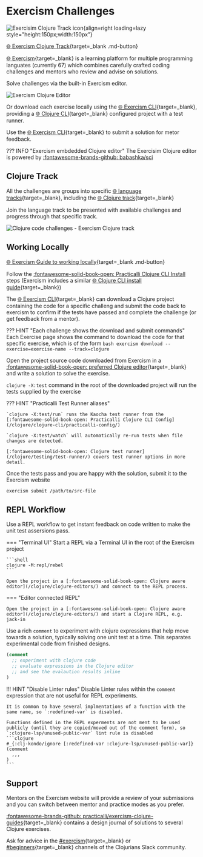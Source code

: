 # Exercism Challenges

![Exercisim Clojure Track icon](https://dg8krxphbh767.cloudfront.net/tracks/clojure.svg){align=right loading=lazy style="height:150px;width:150px"}

[:globe_with_meridians: Exercism Clojure Track](https://exercism.org/tracks/clojure){target=_blank .md-button}

[:globe_with_meridians: Exercism](https://exercism.org/tracks){target=_blank} is a learning platform for multiple programming languates (currently 67) which combines carefully crafted coding challenges and mentors who review and advise on solutions.

Solve challenges via the built-in Exercism editor.

![Exercism Clojure Editor](https://raw.githubusercontent.com/practicalli/graphic-design/live/code-challenges/exercism/exercism-editor-clojure-example-licians-luscious-lasagna.png)

Or download each exercise locally using the [:globe_with_meridians: Exercism CLI](https://exercism.org/cli-walkthrough){target=_blank}, providing a [:globe_with_meridians: Clojure CLI](/clojure/clojure-cli/){target=_blank} configured project with a test runner.

Use the [:globe_with_meridians: Exercism CLI](https://exercism.org/cli-walkthrough){target=_blank} to submit a solution for metor feedback.

??? INFO "Exercism embdedded Clojure editor"
    The Exercisim Clojure editor is powered by [:fontawesome-brands-github: babashka/sci](https://github.com/babashka/SCI)


## Clojure Track

All the challenges are groups into specific [:globe_with_meridians: language tracks](https://exercism.io/my/tracks){target=_blank}, including the [:globe_with_meridians:
Clojure track](https://exercism.org/tracks/clojure){target=_blank}

Join the language track to be presented with available challenges and progress through that specific track.

![Clojure code challenges - Exercism Clojure track](https://github.com/practicalli/graphic-design/blob/live/code-challenges/exercism/exercism-tracks-clojure-overview-progress.png?raw=true)

## Working Locally

[:globe_with_meridians: Exercism Guide to working locally](https://exercism.org/docs/using/solving-exercises/working-locally){target=_blank .md-button}

Follow the [:fontawesome-solid-book-open: Practicalli Clojure CLI Install](/clojure/install/) steps (Exercism includes a similar [:globe_with_meridians: Clojure CLI install guide](https://exercism.org/docs/tracks/clojure/installation){target=_blank})

The [:globe_with_meridians: Exercism CLI](https://exercism.org/cli-walkthrough){target=_blank} can download a Clojure project containing the code for a specific challeng and submit the code back to exercism to confirm if the tests have passed and complete the challenge (or get feedback from a mentor).

??? HINT "Each challenge shows the download and submit commands"
    Each Exercise page shows the command to download the code for that specific exercise, which is of the form
    ```bash
    exercism download --exercise=exercise-name --track=clojure
    ```

Open the project source code downloaded from Exercism in a [:fontawesome-solid-book-open: preferred Clojure editor](/clojure/clojure-editors/){target=_blank} and write a solution to solve the exercise.


`clojure -X:test` command in the root of the downloaded project will run the tests supplied by the exercise

??? HINT "Practicalli Test Runner aliases"

    `clojure -X:test/run` runs the Kaocha test runner from the [:fontawesome-solid-book-open: Practicalli Clojure CLI Config](/clojure/clojure-cli/practicalli-config/)

    `clojure -X:test/watch` will automatically re-run tests when file changes are detected.

    [:fontawesome-solid-book-open: Clojure test runner](/clojure/testing/test-runner/) covers test runner options in more detail.


Once the tests pass and you are happy with the solution, submit it to the Exercism website

```bash
exercism submit /path/to/src-file
```


## REPL Workflow

Use a REPL workflow to get instant feedback on code written to make the unit test assersions pass.

=== "Terminal UI"
    Start a REPL via a Terminal UI in the root of the Exercism project

    ```shell
    clojure -M:repl/rebel
    ```

    Open the project in a [:fontawesome-solid-book-open: Clojure aware editor](/clojure/clojure-editors/) and connect to the REPL process.


=== "Editor connected REPL"

    Open the project in a [:fontawesome-solid-book-open: Clojure aware editor](/clojure/clojure-editors/) and start a Clojure REPL, e.g. jack-in


Use a rich `comment` to experiment with clojure expressions that help move towards a solution, typically solving one unit test at a time. This separates experimental code from finished designs.

```clojure
(comment 
  ;; experiment with clojure code 
  ;; evaluate expressions in the Clojure editor
  ;; and see the evalaution results inline
)
```

!!! HINT "Disable Linter rules"
    Disable Linter rules within the `comment` expression that are not useful for REPL experiments.

    It is common to have several implmentations of a function with the same name, so `:redefined-var` is disabled.

    Functions defined in the REPL experments are not ment to be used publicly (until they are copied/moved out of the comment form), so `:clojure-lsp/unused-public-var` lint rule is disabled
    ```clojure
    #_{:clj-kondo/ignore [:redefined-var :clojure-lsp/unused-public-var]}
    (comment
      ,,,
    )
    ```


## Support

Mentors on the Exercism website will provide a review of your submissions and you can switch between mentor and practice modes as you prefer.

[:fontawesome-brands-github: practicalli/exercism-clojure-guides](https://github.com/practicalli/exercism-clojure-guides/){target=_blank} contains a design journal of solutions to several Clojure exercises.

Ask for advice in the [#exercism](clojurians.slack.com/messages/exercism){target=_blank} or [#beginners](clojurians.slack.com/messages/beginners){target=_blank} channels of the Clojurians Slack community.
